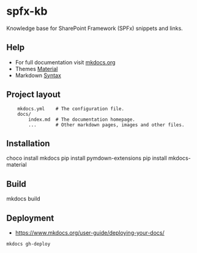 # spfx-kb
Knowledge base for SharePoint Framework (SPFx) snippets and links.

## Help

- For full documentation visit [mkdocs.org](http://mkdocs.org)
- Themes [Material](https://squidfunk.github.io/mkdocs-material/getting-started/)
- Markdown [Syntax](https://github.com/adam-p/markdown-here/wiki/Markdown-Cheatsheet)

## Project layout

```
    mkdocs.yml    # The configuration file.
    docs/
        index.md  # The documentation homepage.
        ...       # Other markdown pages, images and other files.
```

## Installation
choco install mkdocs
pip install pymdown-extensions
pip install mkdocs-material

## Build
mkdocs build

## Deployment

- https://www.mkdocs.org/user-guide/deploying-your-docs/

```Powershell
mkdocs gh-deploy
```